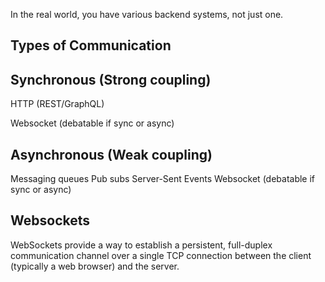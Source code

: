 In the real world, you have various backend systems, not just one.

## Types of Communication

## Synchronous (Strong coupling)

HTTP (REST/GraphQL)

Websocket (debatable if sync or async)
 
## Asynchronous (Weak coupling)
Messaging queues
Pub subs
Server-Sent Events 
Websocket (debatable if sync or async)

## Websockets
WebSockets provide a way to establish a persistent, full-duplex communication channel over a single TCP connection between the client (typically a web browser) and the server.
